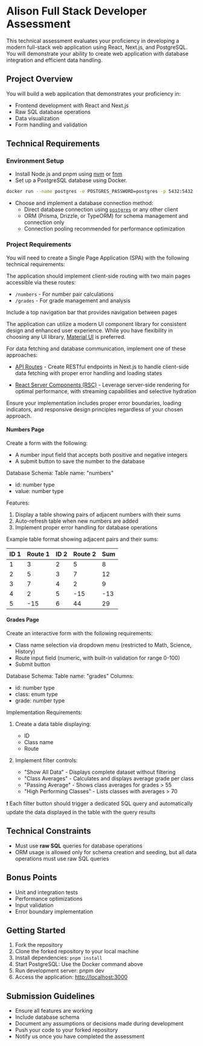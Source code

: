 # Alison Full Stack Developer Assessment

This technical assessment evaluates your proficiency in developing a modern full-stack web application using React, Next.js, and PostgreSQL. You will demonstrate your ability to create web application with database integration and efficient data handling.

## Project Overview

You will build a web application that demonstrates your proficiency in:

- Frontend development with React and Next.js
- Raw SQL database operations
- Data visualization
- Form handling and validation

## Technical Requirements

### Environment Setup

- Install Node.js and pnpm using [nvm](https://github.com/nvm-sh/nvm) or [fnm](https://github.com/Schniz/fnm)
- Set up a PostgreSQL database using Docker.

```bash
docker run --name postgres -e POSTGRES_PASSWORD=postgres -p 5432:5432 -d postgres
```

- Choose and implement a database connection method:
  - Direct database connection using [`postgres`](https://github.com/porsager/postgres) or any other client
  - ORM (Prisma, Drizzle, or TypeORM) for schema management and connection only
  - Connection pooling recommended for performance optimization

### Project Requirements

You will need to create a Single Page Application (SPA) with the following technical requirements:

The application should implement client-side routing with two main pages accessible via these routes:

- `/numbers` - For number pair calculations
- `/grades` - For grade management and analysis

Include a top navigation bar that provides navigation between pages

The application can utilize a modern UI component library for consistent design and enhanced user experience. While you have flexibility in choosing any UI library, [Material UI](https://mui.com/) is preferred.

For data fetching and database communication, implement one of these approaches:

- [API Routes](https://nextjs.org/docs/pages/building-your-application/routing/api-routes) - Create RESTful endpoints in Next.js to handle client-side data fetching with proper error handling and loading states

- [React Server Components (RSC)](https://nextjs.org/docs/app/getting-started/fetching-data) - Leverage server-side rendering for optimal performance, with streaming capabilities and selective hydration

Ensure your implementation includes proper error boundaries, loading indicators, and responsive design principles regardless of your chosen approach.

#### Numbers Page

Create a form with the following:

- A number input field that accepts both positive and negative integers
- A submit button to save the number to the database

Database Schema:
Table name: "numbers"

- id: number type
- value: number type

Features:

1. Display a table showing pairs of adjacent numbers with their sums
3. Auto-refresh table when new numbers are added
4. Implement proper error handling for database operations

Example table format showing adjacent pairs and their sums:

| ID 1 | Route 1 | ID 2 | Route 2 | Sum |
| ---- | -------- | ---- | -------- | --- |
| 1    | 3        | 2    | 5        | 8   |
| 2    | 5        | 3    | 7        | 12  |
| 3    | 7        | 4    | 2        | 9   |
| 4    | 2        | 5    | -15      | -13 |
| 5    | -15      | 6    | 44       | 29  |

#### Grades Page

Create an interactive form with the following requirements:

- Class name selection via dropdown menu (restricted to Math, Science, History)
- Route input field (numeric, with built-in validation for range 0-100)
- Submit button

Database Schema:
Table name: "grades"
Columns:

- id: number type
- class: enum type
- grade: number type

Implementation Requirements:

1. Create a data table displaying:
    - ID
   - Class name
   - Route

2. Implement filter controls:
   - "Show All Data" - Displays complete dataset without filtering
   - "Class Averages" - Calculates and displays average grade per class
   - "Passing Average" - Shows class averages for grades > 55
   - "High Performing Classes" - Lists classes with averages > 70

❗ Each filter button should trigger a dedicated SQL query and automatically update the data displayed in the table with the query results

## Technical Constraints

- Must use **raw SQL** queries for database operations
- ORM usage is allowed only for schema creation and seeding, but all data operations must use raw SQL queries

## Bonus Points

- Unit and integration tests
- Performance optimizations
- Input validation
- Error boundary implementation

## Getting Started

1. Fork the repository
2. Clone the forked repository to your local machine
3. Install dependencies: `pnpm install`
4. Start PostgreSQL: Use the Docker command above
5. Run development server: pnpm dev
6. Access the application: <http://localhost:3000>

## Submission Guidelines

- Ensure all features are working
- Include database schema
- Document any assumptions or decisions made during development
- Push your code to your forked repository
- Notify us once you have completed the assessment
